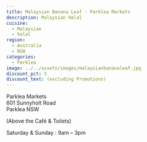 ```yaml
---
title: Malaysian Banana Leaf - Parklea Markets
description: Malaysian Halal
cuisine:
  - Malaysian
  - halal
region:
  - Australia
  - NSW
categories:
  - Parklea
image: ../../assets/images/malaysianbananaleaf.jpg
discount_pct: 5
discount_text: (excluding Promotions)
---
```


Parklea Markets  
601 Sunnyholt Road  
Parklea NSW

(Above the Café & Toilets)

Saturday & Sunday : 9am – 3pm
